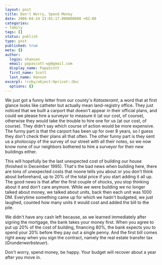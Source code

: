 ```yaml
---
layout: post
title: Don't Worry, Spend Money
date: 2006-04-24 22:01:17.000000000 +02:00
categories:
- family
tags: []
status: publish
type: post
published: true
meta: {}
author:
  login: shanson
  email: papascott-wp@gmail.com
  display_name: PapaScott
  first_name: Scott
  last_name: Hanson
excerpt: !ruby/object:Hpricot::Doc
  options: {}
---
```

<p>We just got a funny letter from our county's <em>Katasteramt</em>, a word that at first glance looks like catheter but actually mean land-registry office. They just noticed that we built a carport that doesn't appear in their official plans, and could we please hire a surveyor to measure it (at our cost, of course), otherwise they would take the trouble to hire one for us (at our cost, of course). They didn't say which course of action would be more expensive. The funny part is that the carport has been up for over 8 years, so I guess they don't check their plans all that often. The other funny part is they sent us a photocopy of the survey of our street with all their notes, so we now know none of our neighbors bothered to hire a surveyor for their new buildings either.</p>
<p>This will hopefully be the last unexpected cost of building our house (finished in December 1995).  That's the bad news when building here, there are tons of unexpected costs that noone tells you about or you don't think about beforehand, up to 20% of the total price if you start adding it all up. The good news is that after the first couple of shocks, you stop thinking about it and don't care anymore. While we were building we no longer talked about money, we talked about units, back then each unit was 1000 DM. Everytime something came up for which we hadn't budgeted, we just laughed,  counted how many units it would cost and added the bill to the pile. </p>
<p>We didn't have any cash left because, as we learned immediately after signing the mortgage, the bank takes your money first. When you agree to put up 20% of the cost of building, financing 80%, the bank expects you to spend your 20% before they pay out a single penny. And the first bill comes right away when you sign the contract, namely the real estate transfer tax (<em>Grunderwerbsteuer</em>).</p>
<p>Don't worry, spend money, be happy. Your budget will recover about a year after you move in.</p>
